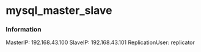 # mysql_master_slave

### Information
MasterIP: 192.168.43.100
SlaveIP: 192.168.43.101
ReplicationUser: replicator
